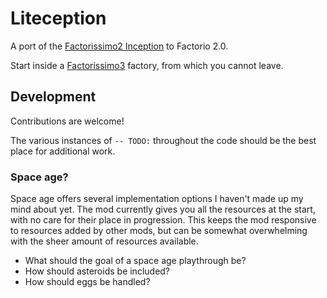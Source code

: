 # Liteception
A port of the [Factorissimo2 Inception](https://mods.factorio.com/mod/Factorissimo2-Playthrough) to Factorio 2.0.

Start inside a [Factorissimo3](https://mods.factorio.com/mod/factorissimo-2-notnotmelon?from=search) factory, from which you cannot leave.

## Development
Contributions are welcome!

The various instances of `-- TODO:` throughout the code should be the best place for additional work.

### Space age?
Space age offers several implementation options I haven't made up my mind about yet.
The mod currently gives you all the resources at the start, with no care for their
place in progression. This keeps the mod responsive to resources added by other mods,
but can be somewhat overwhelming with the sheer amount of resources available.

- What should the goal of a space age playthrough be?
- How should asteroids be included?
- How should eggs be handled?

